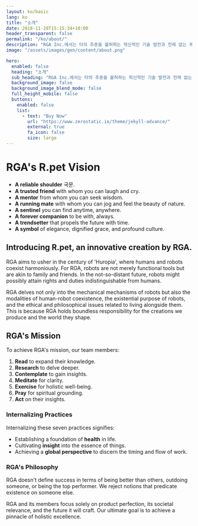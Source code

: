 ```yaml
---
layout: ko/basic
lang: ko
title: "소개"
date: 2018-11-28T15:15:34+10:00
header_transparent: false
permalink: "/ko/about/"
description: "RGA Inc.에서는 타의 추종을 불허하는 혁신적인 기술 발전과 전례 없는 제작 경험에 깊이 관여하고 있습니다. 우리의 약속은 미래를 형성하고 고객에게 이전에 손상되지 않은 깊은 감정을 불러일으키는 것입니다"
image: "/assets/images/gen/content/about.png"

hero:
  enabled: false
  heading: "소개"
  sub_heading: "RGA Inc.에서는 타의 추종을 불허하는 혁신적인 기술 발전과 전례 없는 제작 경험에 깊이 관여하고 있습니다. 우리의 약속은 미래를 형성하고 고객에게 이전에 손상되지 않은 깊은 감정을 불러일으키는 것입니다"
  background_image: false
  background_image_blend_mode: false
  full_height_mobile: false
  buttons:
    enabled: false
    list:
      - text: "Buy Now"
        url: "https://www.zerostatic.io/theme/jekyll-advance/"
        external: true
        fa_icon: false
        size: large
---
```



# RGA's R.pet Vision

- **A reliable shoulder** 국문.
- **A trusted friend** with whom you can laugh and cry.
- **A mentor** from whom you can seek wisdom.
- **A running mate** with whom you can jog and feel the beauty of nature.
- **A sentinel** you can find anytime, anywhere.
- **A forever companion** to be with, always.
- **A trendsetter** that propels the future with time.
- **A symbol** of elegance, dignified grace, and profound culture.

## Introducing R.pet, an innovative creation by RGA.

RGA aims to usher in the century of 'Huropia', where humans and robots coexist harmoniously. For RGA, robots are not merely functional tools but are akin to family and friends. In the not-so-distant future, robots might possibly attain rights and duties indistinguishable from humans. 

RGA delves not only into the mechanical mechanisms of robots but also the modalities of human-robot coexistence, the existential purpose of robots, and the ethical and philosophical issues related to living alongside them. This is because RGA holds boundless responsibility for the creations we produce and the world they shape.

## RGA's Mission 

To achieve RGA's mission, our team members:

1. **Read** to expand their knowledge.
2. **Research** to delve deeper.
3. **Contemplate** to gain insights.
4. **Meditate** for clarity.
5. **Exercise** for holistic well-being.
6. **Pray** for spiritual grounding.
7. **Act** on their insights.

### Internalizing Practices

Internalizing these seven practices signifies:

- Establishing a foundation of **health** in life.
- Cultivating **insight** into the essence of things.
- Achieving a **global perspective** to discern the timing and flow of work.

### RGA's Philosophy

RGA doesn't define success in terms of being better than others, outdoing someone, or being the top performer. We reject notions that predicate existence on someone else. 

RGA and its members focus solely on product perfection, its societal relevance, and the future it will craft. Our ultimate goal is to achieve a pinnacle of holistic excellence.
